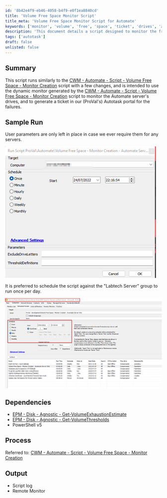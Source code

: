 ```yaml
---
id: '8b42e4f9-eb46-4058-b4f9-e0f1ea8840cd'
title: 'Volume Free Space Monitor Script'
title_meta: 'Volume Free Space Monitor Script for Automate'
keywords: ['monitor', 'volume', 'free', 'space', 'ticket', 'drives', 'autotask']
description: 'This document details a script designed to monitor the free space on drives of the Automate server and generate tickets in the Autotask portal for any failures. It builds upon the existing Volume Free Space Monitor Creation script with modifications to enhance functionality and reporting.'
tags: ['autotask']
draft: false
unlisted: false
---
```

## Summary

This script runs similarly to the [CWM - Automate - Script - Volume Free Space - Monitor Creation](<./Create Predictive Volume Exhaustion Monitors.md>) script with a few changes, and is intended to use the dynamic monitor generated by the [CWM - Automate - Script - Volume Free Space - Monitor Creation](<./Create Predictive Volume Exhaustion Monitors.md>) script to monitor the Automate server's drives, and to generate a ticket in our (ProVal's) Autotask portal for the failures.

## Sample Run

User parameters are only left in place in case we ever require them for any servers.

![Sample Run Image 1](../../../static/img/Volume-Free-Space---Monitor-Creation---Automate-Server-Only/image_1.png)

It is preferred to schedule the script against the "Labtech Server" group to run once per day.

![Sample Run Image 2](../../../static/img/Volume-Free-Space---Monitor-Creation---Automate-Server-Only/image_2.png)

## Dependencies

- [EPM - Disk - Agnostic - Get-VolumeExhaustionEstimate](<../../powershell/Get-VolumeExhaustionEstimate.md>)
- [EPM - Disk - Agnostic - Get-VolumeThresholds](<../../powershell/Get-VolumeThresholds.md>)
- PowerShell v5

## Process

Referred to: [CWM - Automate - Script - Volume Free Space - Monitor Creation](<./Create Predictive Volume Exhaustion Monitors.md>)

## Output

- Script log
- Remote Monitor












